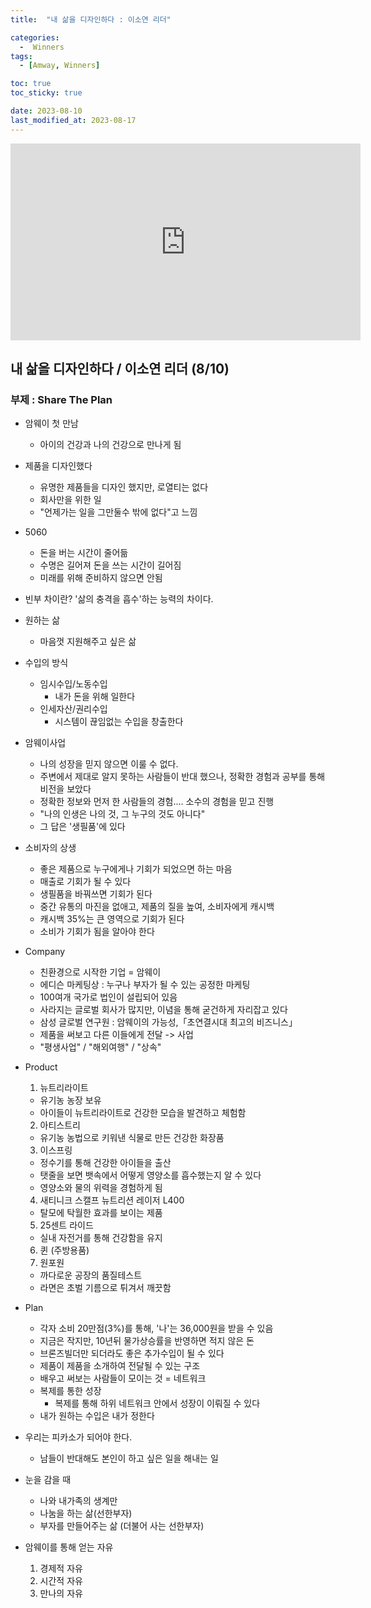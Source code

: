 ```yaml
---
title:  "내 삶을 디자인하다 : 이소연 리더" 

categories:
  -  Winners
tags:
  - [Amway, Winners]

toc: true
toc_sticky: true

date: 2023-08-10
last_modified_at: 2023-08-17
---
```


<iframe width="560" height="315" src="https://www.youtube.com/embed/gs_V9gHVhvc" title="YouTube video player" frameborder="0" allow="accelerometer; autoplay; clipboard-write; encrypted-media; gyroscope; picture-in-picture; web-share" allowfullscreen></iframe>



## 내 삶을 디자인하다 / 이소연 리더 (8/10)
### 부제 : Share The Plan

+ 암웨이 첫 만남
  - 아이의 건강과 나의 건강으로 만나게 됨

+ 제품을 디자인했다
  - 유명한 제품들을 디자인 했지만, 로열티는 없다
  - 회사만을 위한 일
  - "언제가는 일을 그만둘수 밖에 없다"고 느낌

+ 5060
  - 돈을 버는 시간이 줄어듦
  - 수명은 길어져 돈을 쓰는 시간이 길어짐
  - 미래를 위해 준비하지 않으면 안됨

+ 빈부 차이란? '삶의 충격을 흡수'하는 능력의 차이다.

+ 원하는 삶
  - 마음껏 지원해주고 싶은 삶

+ 수입의 방식
  - 임시수입/노동수입
    - 내가 돈을 위해 일한다
  - 인세자산/권리수입
    - 시스템이 끊임없는 수입을 창출한다

+ 암웨이사업
  - 나의 성장을 믿지 않으면 이룰 수 없다.
  - 주변에서 제대로 알지 못하는 사람들이 반대 했으나, 정확한 경험과 공부를 통해 비전을 보았다
  - 정확한 정보와 먼저 한 사람들의 경험.... 소수의 경험을 믿고 진행
  - "나의 인생은 나의 것, 그 누구의 것도 아니다"
  - 그 답은 '생필품'에 있다

+ 소비자의 상생
  - 좋은 제품으로 누구에게나 기회가 되었으면 하는 마음
  - 매출로 기회가 될 수 있다
  - 생필품을 바꿔쓰면 기회가 된다
  - 중간 유통의 마진을 없애고, 제품의 질을 높여, 소비자에게 캐시백
  - 캐시백 35%는 큰 영역으로 기회가 된다
  - 소비가 기회가 됨을 알아야 한다

+ Company
  - 친환경으로 시작한 기업 = 암웨이
  - 에디슨 마케팅상 : 누구나 부자가 될 수 있는 공정한 마케팅
  - 100여개 국가로 법인이 설립되어 있음
  - 사라지는 글로벌 회사가 많지만, 이념을 통해 굳건하게 자리잡고 있다
  - 삼성 글로벌 연구원 : 암웨이의 가능성,「초연결시대 최고의 비즈니스」
  - 제품을 써보고 다른 이들에게 전달 -> 사업
  - "평생사업" / "해외여행" / "상속"

+ Product
  1. 뉴트리라이트
    - 유기농 농장 보유
    - 아이들이 뉴트리라이트로 건강한 모습을 발견하고 체험함
  2. 아티스트리
    - 유기농 농법으로 키워낸 식물로 만든 건강한 화장품
  3. 이스프링
    - 정수기를 통해 건강한 아이들을 출산
    - 탯줄을 보면 뱃속에서 어떻게 영양소를 흡수했는지 알 수 있다
    - 영양소와 물의 위력을 경험하게 됨
  4. 새티니크 스캘프 뉴트리션 레이저 L400
    - 탈모에 탁월한 효과를 보이는 제품
  5. 25센트 라이드
    - 실내 자전거를 통해 건강함을 유지
  6. 퀸 (주방용품)
  7. 원포원
    - 까다로운 공장의 품질테스트
    - 라면은 초벌 기름으로 튀겨서 깨끗함

+ Plan
  - 각자 소비 20만점(3%)를 통해, '나'는 36,000원을 받을 수 있음
  - 지금은 작지만, 10년뒤 물가상승률을 반영하면 적지 않은 돈
  - 브론즈빌더만 되더라도 좋은 추가수입이 될 수 있다
  - 제품이 제품을 소개하여 전달될 수 있는 구조
  - 배우고 써보는 사람들이 모이는 것 = 네트워크
  - 복제를 통한 성장
    - 복제를 통해 하위 네트워크 안에서 성장이 이뤄질 수 있다
  - 내가 원하는 수입은 내가 정한다

+ 우리는 피카소가 되어야 한다.
  - 남들이 반대해도 본인이 하고 싶은 일을 해내는 일

+ 눈을 감을 때
  - 나와 내가족의 생계만
  - 나눔을 하는 삶(선한부자)
  - 부자를 만들어주는 삶 (더불어 사는 선한부자)

+ 암웨이를 통해 얻는 자유
  1. 경제적 자유
  2. 시간적 자유
  3. 만나의 자유